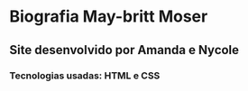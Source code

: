 # Biografia May-britt Moser

## Site desenvolvido por Amanda e Nycole
### Tecnologias usadas: HTML e CSS

